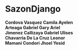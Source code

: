 # SazonDjango
**Cordova Vasquez Camila Ayelen <br>**
**Arteaga Gabriel Gary Ariel <br>** 
**Jimenez Callizaya Gabriel Ulises <br>**
**Chavarria De La Cruz Leonor <br>**
**Mamani Condori Jhoel Yesid <br>**
